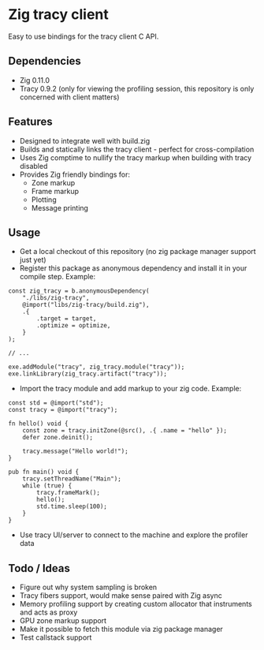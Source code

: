 # Zig tracy client
Easy to use bindings for the tracy client C API.

## Dependencies

* Zig 0.11.0
* Tracy 0.9.2 (only for viewing the profiling session, this repository is only concerned with client matters)

## Features

* Designed to integrate well with build.zig
* Builds and statically links the tracy client - perfect for cross-compilation
* Uses Zig comptime to nullify the tracy markup when building with tracy disabled
* Provides Zig friendly bindings for:
    * Zone markup
    * Frame markup
    * Plotting
    * Message printing

## Usage

* Get a local checkout of this repository (no zig package manager support just yet)
* Register this package as anonymous dependency and install it in your compile step. Example:

```zig
const zig_tracy = b.anonymousDependency(
    "./libs/zig-tracy",
    @import("libs/zig-tracy/build.zig"),
    .{
        .target = target,
        .optimize = optimize,
    }
);

// ...

exe.addModule("tracy", zig_tracy.module("tracy"));
exe.linkLibrary(zig_tracy.artifact("tracy"));
```

* Import the tracy module and add markup to your zig code. Example:

```zig
const std = @import("std");
const tracy = @import("tracy");

fn hello() void {
    const zone = tracy.initZone(@src(), .{ .name = "hello" });
    defer zone.deinit();

    tracy.message("Hello world!");
}

pub fn main() void {
    tracy.setThreadName("Main");
    while (true) {
        tracy.frameMark();
        hello();
        std.time.sleep(100);
    }
}
```

* Use tracy UI/server to connect to the machine and explore the profiler data

## Todo / Ideas

* Figure out why system sampling is broken
* Tracy fibers support, would make sense paired with Zig async
* Memory profiling support by creating custom allocator that instruments and acts as proxy
* GPU zone markup support
* Make it possible to fetch this module via zig package manager
* Test callstack support
